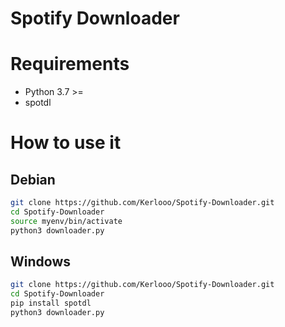 # Spotify Downloader
# Requirements
- Python 3.7 >=
- spotdl

# How to use it
## Debian
```bash
git clone https://github.com/Kerlooo/Spotify-Downloader.git
cd Spotify-Downloader
source myenv/bin/activate
python3 downloader.py
```

## Windows 
```bash
git clone https://github.com/Kerlooo/Spotify-Downloader.git
cd Spotify-Downloader
pip install spotdl
python3 downloader.py
```
